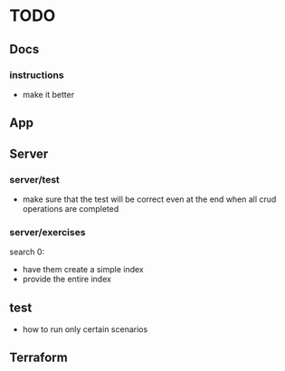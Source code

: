 # TODO

## Docs
### instructions
- make it better

## App

## Server

### server/test
- make sure that the test will be correct even at the end when all crud operations are completed

### server/exercises
search 0:
- have them create a simple index
- provide the entire index

## test
- how to run only certain scenarios

## Terraform
